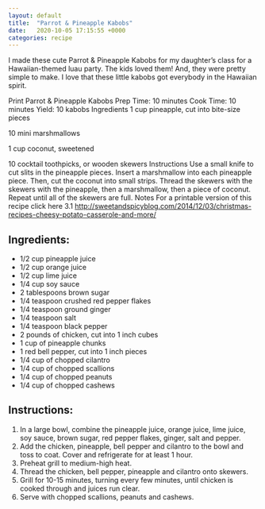 ```yaml
---
layout: default
title:  "Parrot & Pineapple Kabobs"
date:   2020-10-05 17:15:55 +0000
categories: recipe
---
```

I made these cute Parrot & Pineapple Kabobs for my daughter’s class for a Hawaiian-themed luau party. The kids loved them! And, they were pretty simple to make. I love that these little kabobs got everybody in the Hawaiian spirit.

Print Parrot & Pineapple Kabobs Prep Time: 10 minutes Cook Time: 10 minutes Yield: 10 kabobs Ingredients 1 cup pineapple, cut into bite-size pieces

10 mini marshmallows

1 cup coconut, sweetened

10 cocktail toothpicks, or wooden skewers Instructions Use a small knife to cut slits in the pineapple pieces. Insert a marshmallow into each pineapple piece. Then, cut the coconut into small strips. Thread the skewers with the skewers with the pineapple, then a marshmallow, then a piece of coconut. Repeat until all of the skewers are full. Notes For a printable version of this recipe click here 3.1 http://sweetandspicyblog.com/2014/12/03/christmas-recipes-cheesy-potato-casserole-and-more/


## Ingredients:
- 1/2 cup pineapple juice
- 1/2 cup orange juice
- 1/2 cup lime juice
- 1/4 cup soy sauce
- 2 tablespoons brown sugar
- 1/4 teaspoon crushed red pepper flakes
- 1/4 teaspoon ground ginger
- 1/4 teaspoon salt
- 1/4 teaspoon black pepper
- 2 pounds of chicken, cut into 1 inch cubes
- 1 cup of pineapple chunks
- 1 red bell pepper, cut into 1 inch pieces
- 1/4 cup of chopped cilantro
- 1/4 cup of chopped scallions
- 1/4 cup of chopped peanuts
- 1/4 cup of chopped cashews


## Instructions:
1. In a large bowl, combine the pineapple juice, orange juice, lime juice, soy sauce, brown sugar, red pepper flakes, ginger, salt and pepper.
2. Add the chicken, pineapple, bell pepper and cilantro to the bowl and toss to coat. Cover and refrigerate for at least 1 hour.
3. Preheat grill to medium-high heat.
4. Thread the chicken, bell pepper, pineapple and cilantro onto skewers.
5. Grill for 10-15 minutes, turning every few minutes, until chicken is cooked through and juices run clear.
6. Serve with chopped scallions, peanuts and cashews.

